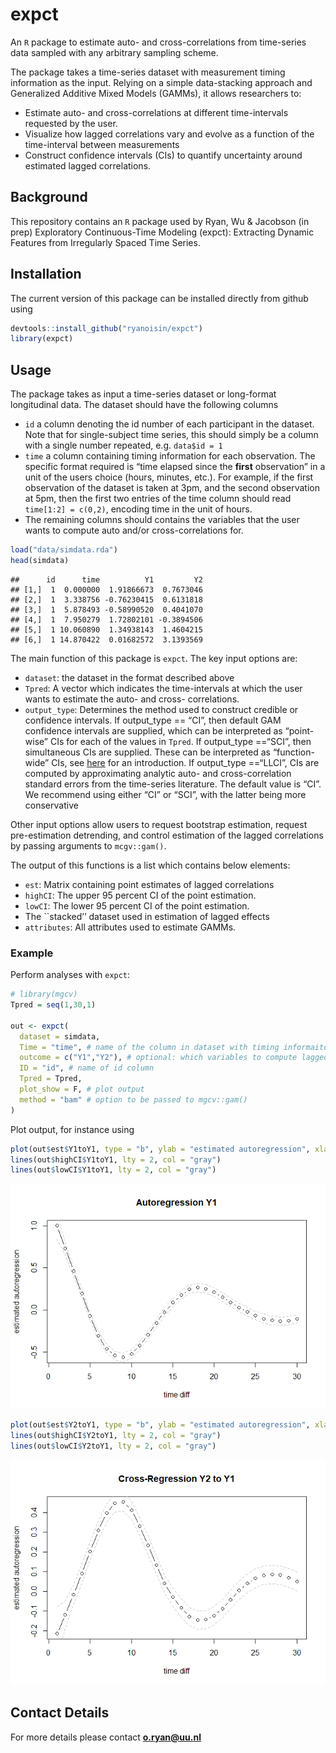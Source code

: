# expct

An `R` package to estimate auto- and cross-correlations from time-series
data sampled with any arbitrary sampling scheme.

The package takes a time-series dataset with measurement timing
information as the input. Relying on a simple data-stacking approach and
Generalized Additive Mixed Models (GAMMs), it allows researchers to:

-   Estimate auto- and cross-correlations at different time-intervals
    requested by the user.
-   Visualize how lagged correlations vary and evolve as a function of
    the time-interval between measurements
-   Construct confidence intervals (CIs) to quantify uncertainty around
    estimated lagged correlations.

## Background

This repository contains an `R` package used by Ryan, Wu & Jacobson (in
prep) Exploratory Continuous-Time Modeling (expct): Extracting Dynamic
Features from Irregularly Spaced Time Series.

## Installation

The current version of this package can be installed directly from
github using

``` r
devtools::install_github("ryanoisin/expct")
library(expct)
```

## Usage

The package takes as input a time-series dataset or long-format
longitudinal data. The dataset should have the following columns

-   `id` a column denoting the id number of each participant in the
    dataset. Note that for single-subject time series, this should
    simply be a column with a single number repeated, e.g. `data$id = 1`
-   `time` a column containing timing information for each observation.
    The specific format required is “time elapsed since the **first**
    observation” in a unit of the users choice (hours, minutes, etc.).
    For example, if the first observation of the dataset is taken at
    3pm, and the second observation at 5pm, then the first two entries
    of the time column should read `time[1:2] = c(0,2)`, encoding time
    in the unit of hours.
-   The remaining columns should contains the variables that the user
    wants to compute auto and/or cross-correlations for.

``` r
load("data/simdata.rda")
head(simdata)
```

    ##      id      time          Y1         Y2
    ## [1,]  1  0.000000  1.91866673  0.7673046
    ## [2,]  1  3.338756 -0.76230415  0.6131818
    ## [3,]  1  5.878493 -0.58990520  0.4041070
    ## [4,]  1  7.950279  1.72802101 -0.3894506
    ## [5,]  1 10.060890  1.34938143  1.4604215
    ## [6,]  1 14.870422  0.01682572  3.1393569

The main function of this package is `expct`. The key input options are:

-   `dataset`: the dataset in the format described above
-   `Tpred`: A vector which indicates the time-intervals at which the
    user wants to estimate the auto- and cross- correlations.
-   `output_type`: Determines the method used to construct credible or
    confidence intervals. If output_type == “CI”, then default GAM
    confidence intervals are supplied, which can be interpreted as
    “point-wise” CIs for each of the values in `Tpred`. If output_type
    ==“SCI”, then simultaneous CIs are supplied. These can be
    interpreted as “function-wide” CIs, see
    [here](https://fromthebottomoftheheap.net/2016/12/15/simultaneous-interval-revisited/)
    for an introduction. If output_type ==“LLCI”, CIs are computed by
    approximating analytic auto- and cross-correlation standard errors
    from the time-series literature. The default value is “CI”. We
    recommend using either “CI” or “SCI”, with the latter being more
    conservative

Other input options allow users to request bootstrap estimation, request
pre-estimation detrending, and control estimation of the lagged
correlations by passing arguments to `mcgv::gam()`.

The output of this functions is a list which contains below elements:

-   `est`: Matrix containing point estimates of lagged correlations
-   `highCI`: The upper 95 percent CI of the point estimation.
-   `lowCI`: The lower 95 percent CI of the point estimation.
-   The \`\`stacked’’ dataset used in estimation of lagged effects
-   `attributes`: All attributes used to estimate GAMMs.

### Example

Perform analyses with `expct`:

``` r
# library(mgcv)
Tpred = seq(1,30,1)

out <- expct(
  dataset = simdata,
  Time = "time", # name of the column in dataset with timing informaiton
  outcome = c("Y1","Y2"), # optional: which variables to compute lagged corrleations for
  ID = "id", # name of id column
  Tpred = Tpred,
  plot_show = F, # plot output
  method = "bam" # option to be passed to mgcv::gam()
)
```

Plot output, for instance using

``` r
plot(out$est$Y1toY1, type = "b", ylab = "estimated autoregression", xlab = "time diff", main = "Autoregression Y1")
lines(out$highCI$Y1toY1, lty = 2, col = "gray")
lines(out$lowCI$Y1toY1, lty = 2, col = "gray")
```

![](README_files/figure-gfm/unnamed-chunk-5-1.png)<!-- -->

``` r
plot(out$est$Y2toY1, type = "b", ylab = "estimated autoregression", xlab = "time diff", main = "Cross-Regression Y2 to Y1")
lines(out$highCI$Y2toY1, lty = 2, col = "gray")
lines(out$lowCI$Y2toY1, lty = 2, col = "gray")
```

![](README_files/figure-gfm/unnamed-chunk-5-2.png)<!-- -->

## Contact Details

For more details please contact **<o.ryan@uu.nl>**
